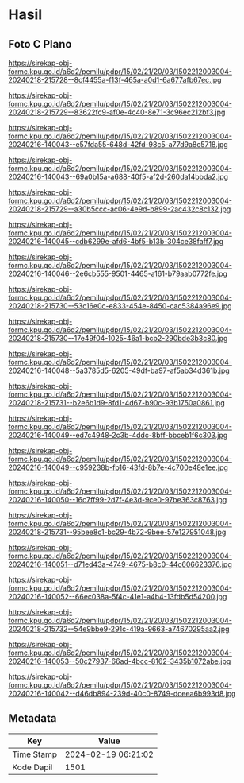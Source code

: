 # Hasil

## Foto C Plano

https://sirekap-obj-formc.kpu.go.id/a6d2/pemilu/pdpr/15/02/21/20/03/1502212003004-20240218-215728--8cf4455a-f13f-465a-a0d1-6a677afb67ec.jpg

https://sirekap-obj-formc.kpu.go.id/a6d2/pemilu/pdpr/15/02/21/20/03/1502212003004-20240218-215729--83622fc9-af0e-4c40-8e71-3c96ec212bf3.jpg

https://sirekap-obj-formc.kpu.go.id/a6d2/pemilu/pdpr/15/02/21/20/03/1502212003004-20240216-140043--e57fda55-648d-42fd-98c5-a77d9a8c5718.jpg

https://sirekap-obj-formc.kpu.go.id/a6d2/pemilu/pdpr/15/02/21/20/03/1502212003004-20240216-140043--69a0b15a-a688-40f5-af2d-260da14bbda2.jpg

https://sirekap-obj-formc.kpu.go.id/a6d2/pemilu/pdpr/15/02/21/20/03/1502212003004-20240218-215729--a30b5ccc-ac06-4e9d-b899-2ac432c8c132.jpg

https://sirekap-obj-formc.kpu.go.id/a6d2/pemilu/pdpr/15/02/21/20/03/1502212003004-20240216-140045--cdb6299e-afd6-4bf5-b13b-304ce38faff7.jpg

https://sirekap-obj-formc.kpu.go.id/a6d2/pemilu/pdpr/15/02/21/20/03/1502212003004-20240216-140046--2e6cb555-9501-4465-a161-b79aab0772fe.jpg

https://sirekap-obj-formc.kpu.go.id/a6d2/pemilu/pdpr/15/02/21/20/03/1502212003004-20240218-215730--53c16e0c-e833-454e-8450-cac5384a96e9.jpg

https://sirekap-obj-formc.kpu.go.id/a6d2/pemilu/pdpr/15/02/21/20/03/1502212003004-20240218-215730--17e49f04-1025-46a1-bcb2-290bde3b3c80.jpg

https://sirekap-obj-formc.kpu.go.id/a6d2/pemilu/pdpr/15/02/21/20/03/1502212003004-20240216-140048--5a3785d5-6205-49df-ba97-af5ab34d361b.jpg

https://sirekap-obj-formc.kpu.go.id/a6d2/pemilu/pdpr/15/02/21/20/03/1502212003004-20240218-215731--b2e6b1d9-8fd1-4d67-b90c-93b1750a0861.jpg

https://sirekap-obj-formc.kpu.go.id/a6d2/pemilu/pdpr/15/02/21/20/03/1502212003004-20240216-140049--ed7c4948-2c3b-4ddc-8bff-bbceb1f6c303.jpg

https://sirekap-obj-formc.kpu.go.id/a6d2/pemilu/pdpr/15/02/21/20/03/1502212003004-20240216-140049--c959238b-fb16-43fd-8b7e-4c700e48e1ee.jpg

https://sirekap-obj-formc.kpu.go.id/a6d2/pemilu/pdpr/15/02/21/20/03/1502212003004-20240216-140050--16c7ff99-2d7f-4e3d-9ce0-97be363c8763.jpg

https://sirekap-obj-formc.kpu.go.id/a6d2/pemilu/pdpr/15/02/21/20/03/1502212003004-20240218-215731--95bee8c1-bc29-4b72-9bee-57e127951048.jpg

https://sirekap-obj-formc.kpu.go.id/a6d2/pemilu/pdpr/15/02/21/20/03/1502212003004-20240216-140051--d71ed43a-4749-4675-b8c0-44c606623376.jpg

https://sirekap-obj-formc.kpu.go.id/a6d2/pemilu/pdpr/15/02/21/20/03/1502212003004-20240216-140052--66ec038a-5f4c-41e1-a4b4-13fdb5d54200.jpg

https://sirekap-obj-formc.kpu.go.id/a6d2/pemilu/pdpr/15/02/21/20/03/1502212003004-20240218-215732--54e9bbe9-291c-419a-9663-a74670295aa2.jpg

https://sirekap-obj-formc.kpu.go.id/a6d2/pemilu/pdpr/15/02/21/20/03/1502212003004-20240216-140053--50c27937-66ad-4bcc-8162-3435b1072abe.jpg

https://sirekap-obj-formc.kpu.go.id/a6d2/pemilu/pdpr/15/02/21/20/03/1502212003004-20240216-140042--d46db894-239d-40c0-8749-dceea6b993d8.jpg


## Metadata

| Key        | Value               |
| ---------- | ------------------- |
| Time Stamp | 2024-02-19 06:21:02 |
| Kode Dapil | 1501                |



